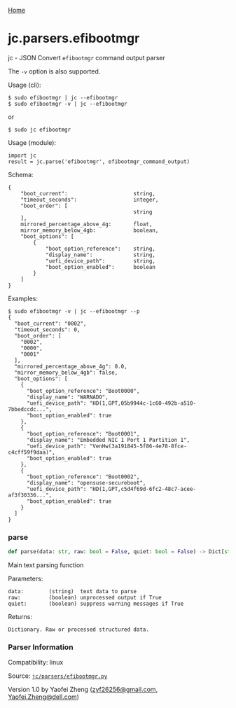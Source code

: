 [Home](https://kellyjonbrazil.github.io/jc/)
<a id="jc.parsers.efibootmgr"></a>

# jc.parsers.efibootmgr

jc - JSON Convert `efibootmgr` command output parser

The `-v` option is also supported.

Usage (cli):

    $ sudo efibootmgr | jc --efibootmgr
    $ sudo efibootmgr -v | jc --efibootmgr

or

    $ sudo jc efibootmgr

Usage (module):

    import jc
    result = jc.parse('efibootmgr', efibootmgr_command_output)

Schema:

    {
        "boot_current":                     string,
        "timeout_seconds":                  integer,
        "boot_order": [
                                            string
        ],
        mirrored_percentage_above_4g:       float,
        mirror_memory_below_4gb:            boolean,
        "boot_options": [
            {
                "boot_option_reference":    string,
                "display_name":             string,
                "uefi_device_path":         string,
                "boot_option_enabled":      boolean
            }
        ]
    }

Examples:

    $ sudo efibootmgr -v | jc --efibootmgr --p
    {
      "boot_current": "0002",
      "timeout_seconds": 0,
      "boot_order": [
        "0002",
        "0000",
        "0001"
      ],
      "mirrored_percentage_above_4g": 0.0,
      "mirror_memory_below_4gb": false,
      "boot_options": [
        {
          "boot_option_reference": "Boot0000",
          "display_name": "WARNADO",
          "uefi_device_path": "HD(1,GPT,05b9944c-1c60-492b-a510-7bbedccdc...",
          "boot_option_enabled": true
        },
        {
          "boot_option_reference": "Boot0001",
          "display_name": "Embedded NIC 1 Port 1 Partition 1",
          "uefi_device_path": "VenHw(3a191845-5f86-4e78-8fce-c4cff59f9daa)",
          "boot_option_enabled": true
        },
        {
          "boot_option_reference": "Boot0002",
          "display_name": "opensuse-secureboot",
          "uefi_device_path": "HD(1,GPT,c5d4f69d-6fc2-48c7-acee-af3f30336...",
          "boot_option_enabled": true
        }
      ]
    }

<a id="jc.parsers.efibootmgr.parse"></a>

### parse

```python
def parse(data: str, raw: bool = False, quiet: bool = False) -> Dict[str, Any]
```

Main text parsing function

Parameters:

    data:        (string)  text data to parse
    raw:         (boolean) unprocessed output if True
    quiet:       (boolean) suppress warning messages if True

Returns:

    Dictionary. Raw or processed structured data.

### Parser Information
Compatibility:  linux

Source: [`jc/parsers/efibootmgr.py`](https://github.com/kellyjonbrazil/jc/blob/master/jc/parsers/efibootmgr.py)

Version 1.0 by Yaofei Zheng (zyf26256@gmail.com, Yaofei.Zheng@dell.com)
